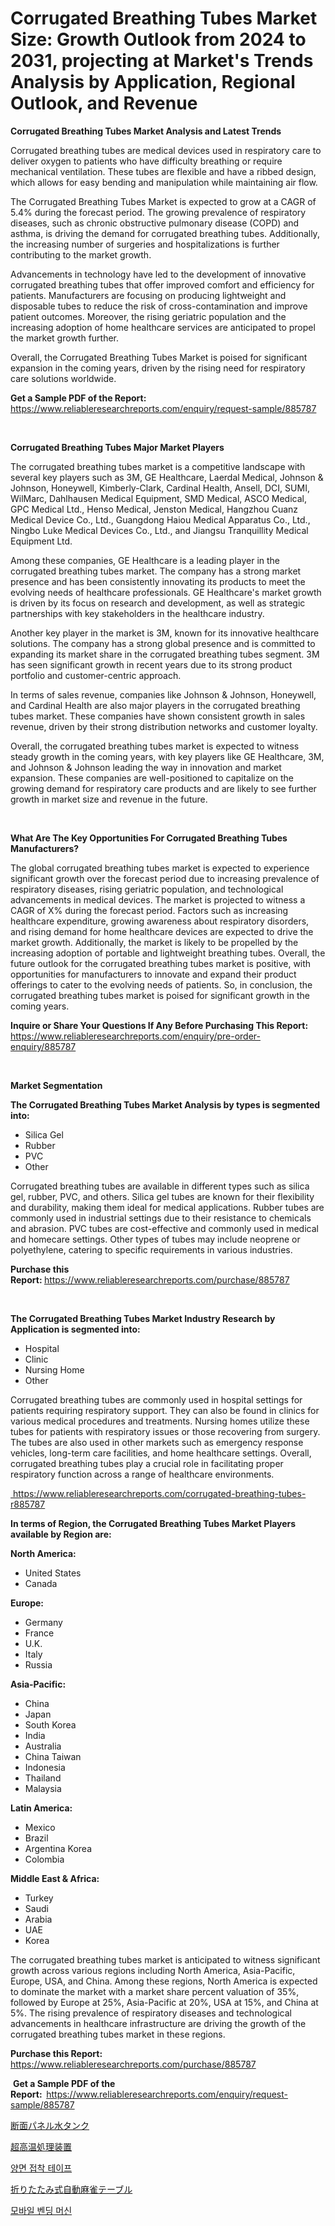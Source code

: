 <p><h1>Corrugated Breathing Tubes Market Size: Growth Outlook from 2024 to 2031, projecting at Market's Trends Analysis by Application, Regional Outlook, and Revenue</h1></p><p><strong>Corrugated Breathing Tubes Market Analysis and Latest Trends</strong></p>
<p><p>Corrugated breathing tubes are medical devices used in respiratory care to deliver oxygen to patients who have difficulty breathing or require mechanical ventilation. These tubes are flexible and have a ribbed design, which allows for easy bending and manipulation while maintaining air flow.</p><p>The Corrugated Breathing Tubes Market is expected to grow at a CAGR of 5.4% during the forecast period. The growing prevalence of respiratory diseases, such as chronic obstructive pulmonary disease (COPD) and asthma, is driving the demand for corrugated breathing tubes. Additionally, the increasing number of surgeries and hospitalizations is further contributing to the market growth.</p><p>Advancements in technology have led to the development of innovative corrugated breathing tubes that offer improved comfort and efficiency for patients. Manufacturers are focusing on producing lightweight and disposable tubes to reduce the risk of cross-contamination and improve patient outcomes. Moreover, the rising geriatric population and the increasing adoption of home healthcare services are anticipated to propel the market growth further.</p><p>Overall, the Corrugated Breathing Tubes Market is poised for significant expansion in the coming years, driven by the rising need for respiratory care solutions worldwide.</p></p>
<p><strong>Get a Sample PDF of the Report:&nbsp;</strong> <a href="https://www.reliableresearchreports.com/enquiry/request-sample/885787">https://www.reliableresearchreports.com/enquiry/request-sample/885787</a></p>
<p>&nbsp;</p>
<p><strong>Corrugated Breathing Tubes Major Market Players</strong></p>
<p><p>The corrugated breathing tubes market is a competitive landscape with several key players such as 3M, GE Healthcare, Laerdal Medical, Johnson & Johnson, Honeywell, Kimberly-Clark, Cardinal Health, Ansell, DCI, SUMI, WilMarc, Dahlhausen Medical Equipment, SMD Medical, ASCO Medical, GPC Medical Ltd., Henso Medical, Jenston Medical, Hangzhou Cuanz Medical Device Co., Ltd., Guangdong Haiou Medical Apparatus Co., Ltd., Ningbo Luke Medical Devices Co., Ltd., and Jiangsu Tranquillity Medical Equipment Ltd.</p><p>Among these companies, GE Healthcare is a leading player in the corrugated breathing tubes market. The company has a strong market presence and has been consistently innovating its products to meet the evolving needs of healthcare professionals. GE Healthcare's market growth is driven by its focus on research and development, as well as strategic partnerships with key stakeholders in the healthcare industry.</p><p>Another key player in the market is 3M, known for its innovative healthcare solutions. The company has a strong global presence and is committed to expanding its market share in the corrugated breathing tubes segment. 3M has seen significant growth in recent years due to its strong product portfolio and customer-centric approach.</p><p>In terms of sales revenue, companies like Johnson & Johnson, Honeywell, and Cardinal Health are also major players in the corrugated breathing tubes market. These companies have shown consistent growth in sales revenue, driven by their strong distribution networks and customer loyalty.</p><p>Overall, the corrugated breathing tubes market is expected to witness steady growth in the coming years, with key players like GE Healthcare, 3M, and Johnson & Johnson leading the way in innovation and market expansion. These companies are well-positioned to capitalize on the growing demand for respiratory care products and are likely to see further growth in market size and revenue in the future.</p></p>
<p>&nbsp;</p>
<p><strong>What Are The Key Opportunities For Corrugated Breathing Tubes Manufacturers?</strong></p>
<p><p>The global corrugated breathing tubes market is expected to experience significant growth over the forecast period due to increasing prevalence of respiratory diseases, rising geriatric population, and technological advancements in medical devices. The market is projected to witness a CAGR of X% during the forecast period. Factors such as increasing healthcare expenditure, growing awareness about respiratory disorders, and rising demand for home healthcare devices are expected to drive the market growth. Additionally, the market is likely to be propelled by the increasing adoption of portable and lightweight breathing tubes. Overall, the future outlook for the corrugated breathing tubes market is positive, with opportunities for manufacturers to innovate and expand their product offerings to cater to the evolving needs of patients.  So, in conclusion, the corrugated breathing tubes market is poised for significant growth in the coming years.</p></p>
<p><strong>Inquire or Share Your Questions If Any Before Purchasing This Report:</strong> <a href="https://www.reliableresearchreports.com/enquiry/pre-order-enquiry/885787">https://www.reliableresearchreports.com/enquiry/pre-order-enquiry/885787</a></p>
<p>&nbsp;</p>
<p><strong>Market Segmentation</strong></p>
<p><strong>The Corrugated Breathing Tubes Market Analysis by types is segmented into:</strong></p>
<p><ul><li>Silica Gel</li><li>Rubber</li><li>PVC</li><li>Other</li></ul></p>
<p><p>Corrugated breathing tubes are available in different types such as silica gel, rubber, PVC, and others. Silica gel tubes are known for their flexibility and durability, making them ideal for medical applications. Rubber tubes are commonly used in industrial settings due to their resistance to chemicals and abrasion. PVC tubes are cost-effective and commonly used in medical and homecare settings. Other types of tubes may include neoprene or polyethylene, catering to specific requirements in various industries.</p></p>
<p><strong>Purchase this Report:&nbsp;</strong><a href="https://www.reliableresearchreports.com/purchase/885787">https://www.reliableresearchreports.com/purchase/885787</a></p>
<p>&nbsp;</p>
<p><strong>The Corrugated Breathing Tubes Market Industry Research by Application is segmented into:</strong></p>
<p><ul><li>Hospital</li><li>Clinic</li><li>Nursing Home</li><li>Other</li></ul></p>
<p><p>Corrugated breathing tubes are commonly used in hospital settings for patients requiring respiratory support. They can also be found in clinics for various medical procedures and treatments. Nursing homes utilize these tubes for patients with respiratory issues or those recovering from surgery. The tubes are also used in other markets such as emergency response vehicles, long-term care facilities, and home healthcare settings. Overall, corrugated breathing tubes play a crucial role in facilitating proper respiratory function across a range of healthcare environments.</p></p>
<p><a href="https://www.reliableresearchreports.com/corrugated-breathing-tubes-r885787">&nbsp;https://www.reliableresearchreports.com/corrugated-breathing-tubes-r885787</a></p>
<p><strong>In terms of Region, the Corrugated Breathing Tubes Market Players available by Region are:</strong></p>
<p>
    <p> <strong> North America: </strong>
        <ul>
            <li>United States</li>
            <li>Canada</li>
        </ul>
        </p> 
    <p> <strong> Europe: </strong>
        <ul>
            <li>Germany</li>
            <li>France</li>
            <li>U.K.</li>
            <li>Italy</li>
            <li>Russia</li>
        </ul>
        </p> 
    <p> <strong> Asia-Pacific: </strong>
        <ul>
            <li>China</li>
            <li>Japan</li>
            <li>South Korea</li>
            <li>India</li>
            <li>Australia</li>
            <li>China Taiwan</li>
            <li>Indonesia</li>
            <li>Thailand</li>
            <li>Malaysia</li>
        </ul>
        </p> 
    <p> <strong> Latin America: </strong>
        <ul>
            <li>Mexico</li>
            <li>Brazil</li>
            <li>Argentina Korea</li>
            <li>Colombia</li>
        </ul>
        </p> 
    <p> <strong> Middle East & Africa: </strong>
        <ul>
            <li>Turkey</li>
            <li>Saudi</li>
            <li>Arabia</li>
            <li>UAE</li>
            <li>Korea</li>
        </ul>
    </p>
    </p>
<p><p>The corrugated breathing tubes market is anticipated to witness significant growth across various regions including North America, Asia-Pacific, Europe, USA, and China. Among these regions, North America is expected to dominate the market with a market share percent valuation of 35%, followed by Europe at 25%, Asia-Pacific at 20%, USA at 15%, and China at 5%. The rising prevalence of respiratory diseases and technological advancements in healthcare infrastructure are driving the growth of the corrugated breathing tubes market in these regions.</p></p>
<p><strong>Purchase this Report: </strong><a href="https://www.reliableresearchreports.com/purchase/885787">https://www.reliableresearchreports.com/purchase/885787</a></p>
<p>&nbsp;<strong>Get a Sample PDF of the Report:&nbsp;&nbsp;</strong><a href="https://www.reliableresearchreports.com/enquiry/request-sample/885787">https://www.reliableresearchreports.com/enquiry/request-sample/885787</a></p>
<p><strong></strong></p>
<p><p><a href="https://medium.com/@neilmartin36/%E3%82%BB%E3%82%AF%E3%82%B7%E3%83%A7%E3%83%B3%E3%83%91%E3%83%8D%E3%83%AB%E6%B0%B4%E3%82%BF%E3%83%B3%E3%82%AF%E5%B8%82%E5%A0%B4-2031%E5%B9%B4%E3%81%BE%E3%81%A7%E3%81%AE%E3%83%88%E3%83%AC%E3%83%B3%E3%83%89-%E4%BA%88%E6%B8%AC-%E7%AB%B6%E4%BA%89%E5%88%86%E6%9E%90-d768679bb62f">断面パネル水タンク</a></p><p><a href="https://github.com/laurenreichert/Market-Research-Report-List-1/blob/main/322264950614.md">超高温処理装置</a></p><p><a href="https://medium.com/@bubblebutt879567/%EC%9D%B4%EC%A4%91%EB%A9%B4-%EC%A0%91%EC%B0%A9-%ED%85%8C%EC%9D%B4%ED%94%84-%EC%8B%9C%EC%9E%A5-%EC%A7%80%ED%91%9C-%ED%95%B4%EB%8F%85-%EC%8B%9C%EC%9E%A5-%EC%A0%90%EC%9C%A0%EC%9C%A8-%ED%8A%B8%EB%A0%8C%EB%93%9C-%EB%B0%8F-%EC%84%B1%EC%9E%A5-%EC%96%91%EC%83%81-61395a48ad91">양면 접착 테이프</a></p><p><a href="https://github.com/vtbvgl20191192/Market-Research-Report-List-2/blob/main/840105050613.md">折りたたみ式自動麻雀テーブル</a></p><p><a href="https://medium.com/@othaleffler66/2024%EB%85%84%EB%B6%80%ED%84%B0-2031%EB%85%84%EA%B9%8C%EC%A7%80%EC%9D%98-%EA%B8%B0%EA%B0%84%EC%9D%84-%EC%9C%84%ED%95%9C-%EB%AA%A8%EB%B0%94%EC%9D%BC-%EB%B2%A4%EB%94%A9-%EB%A8%B8%EC%8B%A0-%EC%8B%9C%EC%9E%A5-%EB%B6%84%EC%84%9D-%EB%B0%8F-%ED%81%AC%EA%B8%B0-%EC%98%88%EC%B8%A1-069c8b4c4626">모바일 벤딩 머신</a></p></p>